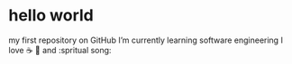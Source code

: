 # hello world
my first repository on GitHub
I’m currently learning software engineering
I love :coffee: :pizza: and :spritual song:


<!---
20041965/20041965 is a ✨ special ✨ repository because its `README.md` (this file) appears on your GitHub profile.
You can click the Preview link to take a look at your changes.
--->
